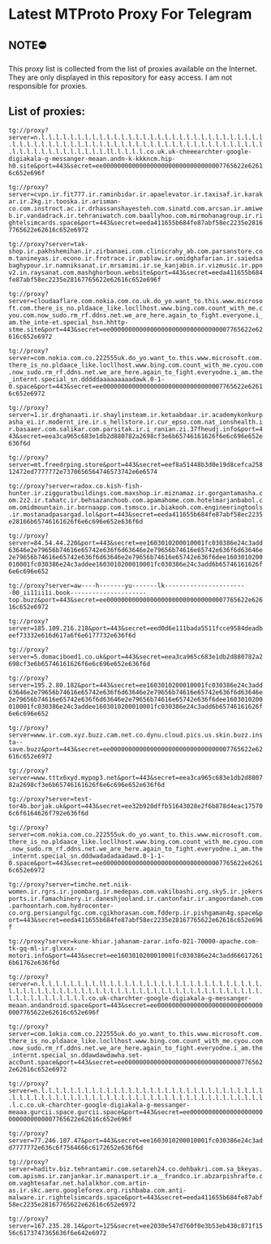 # Latest MTProto Proxy For Telegram

## NOTE⛔

This proxy list is collected from the list of proxies available on the Internet. They are only displayed in this repository for easy access. I am not responsible for proxies.

## List of proxies:

`tg://proxy?server=n.l.l.l.l.l.l.l.l.l.l.l.l.l.l.l.l.l.l.l.l.l.l.l.l.l.l.l.l.l.l.l.l.l.l.l.l.l.l.l.l.l.l.l.l.l.l.l.l.l.l.l.l.l.l.l.l.l.l.l.l.l.l.l.l.l.l.l.l.l.l.l.l.l.l.l.l.l.l.l.ll.l.l.l.l.co.uk.uk-cheeearchter-google-digiakala-g-messanger-meaan.andn-k-kkkncm.hip-h0.site&port=443&secret=ee000000000000000000000000000000007765622e62616c652e696f`

`tg://proxy?server=cvpn.ir.fit777.ir.raminbidar.ir.apaelevator.ir.taxisaf.ir.karakar.ir.2kg.ir.tooska.ir.arisman-co.com.instroct.ac.ir.drhassanshayesteh.com.sinatd.com.arcsan.ir.amiweb.ir.vandadrack.ir.tehraniwatch.com.baallyhoo.com.mirmohanagroup.ir.rightelsimcards.space&port=443&secret=eeda411655b684fe87abf58ec2235e28167765622e62616c652e6972`

`tg://proxy?server=tak-shop.ir.pakhshemihan.ir.zirbanaei.com.clinicrahy_ab.com.parsanstore.com.tanineyas.ir.econo.ir.frotrace.ir.pablaw.ir.omidghafarian.ir.saiedsabaghypour.ir.namniksanat.ir.mrsamimi.ir.se_kanjabin.ir.vizmusic.ir.ppnv2.in.raysanat.com.mashghorboun.website&port=443&secret=eeda411655b684fe87abf58ec2235e28167765622e62616c652e696f`

`tg://proxy?server=cloudaaflare.com.nokia.com.co.uk.do_yo.want_to.this.www.microsoft.com.there_is_no.pldaace_like.locllhost.www.bing.com.count_with_me.cyou.com.now_sudo.rm_rf.ddns.net.we_are_here.again_to_fight.everyone.i_am.the_inte-et.special_hsn.hhttp-stme.site&port=443&secret=ee000000000000000000000000000000007765622e62616c652e6972`

`tg://proxy?server=com.nokia.com.co.222555uk.do_yo.want_to.this.www.microsoft.com.there_is_no.pldaace_like.locllhost.www.bing.com.count_with_me.cyou.com.now_sudo.rm_rf.ddns.net.we_are_here.again_to_fight.everyodne.i_am.the_internt.special_sn.dddddaaaaaaaaadawk.0-1-0.space&port=443&secret=ee000000000000000000000000000000007765622e62616c652e6972`

`tg://proxy?server=1.ir.drghanaati.ir.shaylinsteam.ir.ketaabdaar.ir.academykonkurpasha_ei.ir.modernt_ire.ir.s_hellstore.ir.cur_epso.com.nat_ionshealth.ir.basaaer.com.salikar.com.parsitak.ir.i_ranian.zi.37fheudj.info&port=443&secret=eea3ca965c683e1db2d880782a2698cf3e6b65746161626f6e6c696e652e636f6d`

`tg://proxy?server=mt.freedrping.store&port=443&secret=eef8a51448b3d0e19d8cefca25812472ed7777772e7370656564746573742e6e6574`

`tg://proxy?server=radox.co.kish-fish-hunter.ir.zigguratbuildings.com.maxshop.ir.miznamaz.ir.gorgantamasha.com.2z2.ir.tahatc.ir.behsazanchoob.com.apamahome.com.hotelmarjanbabol.com.omidmountain.ir.bornaapp.com.tsmsco.ir.biakooh.com.engineeringtools.ir.mostanadpasargad.lol&port=443&secret=eeda411655b684fe87abf58ec2235e28166b65746161626f6e6c696e652e636f6d`

`tg://proxy?server=84.54.44.220&port=443&secret=ee1603010200010001fc030386e24c3add63646e2e79656b74616e65742e636f6d63646e2e79656b74616e65742e636f6d63646e2e79656b74616e65742e636f6d63646e2e79656b74616e65742e636f6dee1603010200010001fc030386e24c3addee1603010200010001fc030386e24c3add6b65746161626f6e6c696e652`

`tg://proxy?server=aw----h-------yu-------lk-----------------------00_ii11ii1i.book---------------------top.buzz&port=443&secret=ee000000000000000000000000000000007765622e62616c652e6972`

`tg://proxy?server=185.109.216.218&port=443&secret=eed0d6e111bada5511fcce9584deadbeef73332e616d617a6f6e6177732e636f6d`

`tg://proxy?server=5.domaciboed1.co.uk&port=443&secret=eea3ca965c683e1db2d880782a2698cf3e6b65746161626f6e6c696e652e636f6d`

`tg://proxy?server=195.2.80.182&port=443&secret=ee1603010200010001fc030386e24c3add63646e2e79656b74616e65742e636f6d63646e2e79656b74616e65742e636f6d63646e2e79656b74616e65742e636f6d63646e2e79656b74616e65742e636f6dee1603010200010001fc030386e24c3addee1603010200010001fc030386e24c3add6b65746161626f6e6c696e652`

`tg://proxy?server=www.ir.com.xyz.buzz.cam.net.co.dynu.cloud.pics.us.skin.buzz.insta--save.buzz&port=443&secret=ee000000000000000000000000000000007765622e62616c652e6972`

`tg://proxy?server=www.tttx6xyd.mypop3.net&port=443&secret=eea3ca965c683e1db2d880782a2698cf3e6b65746161626f6e6c696e652e636f6d`

`tg://proxy?server=test-tor4b.borjak.uk&port=443&secret=ee32b920dffb51643028e2f6b878d4eac175706c6f6164626f792e636f6d`

`tg://proxy?server=com.nokia.com.co.222555uk.do_yo.want_to.this.www.microsoft.com.there_is_no.pldaace_like.locllhost.www.bing.com.count_with_me.cyou.com.now_sudo.rm_rf.ddns.net.we_are_here.again_to_fight.everyodne.i_am.the_internt.special_sn.dddwadadadaadawd.0-1-1-0.space&port=443&secret=ee000000000000000000000000000000007765622e62616c652e6972`

`tg://proxy?server=timche.net.niik-women.ir.rgrs.ir.joombarg.ir.medepas.com.vakilbashi.org.sky5.ir.jokersports.ir.famachinery.ir.daneshjooland.ir.cantonfair.ir.angoordaneh.com.parhoontarh.com.hydrocenter-co.org.persiangulfgc.com.cgikhorasan.com.fdderp.ir.pishgaman4g.space&port=443&secret=eeda411655b684fe87abf58ec2235e28167765622e62616c652e696f`

`tg://proxy?server=kune-khiar.jahanam-zarar.info-021-70000-apache.com-tk-gq-ml-ir.glxxxx-motori.info&port=443&secret=ee1603010200010001fc030386e24c3add666172616b61762e636f6d`

`tg://proxy?server=n.l.l.l.l.l.l.l.l.ll.l.l.l.l.l.l.l.l.l.l.l.l.l.l.l.l.l.l.l.l.l.l.l.l.l.l.l.l.l.l.l.l.l.l.l.l.l.l.l.l.l.l.l.l.l.l.l.l.l.l.l.l.l.l.l.l.l.l.l.l.l.l.l.l.l.l.l.co.uk-charchter-google-digiakala-g-messanger-meaan.andandroid.space&port=443&secret=ee000000000000000000000000000000007765622e62616c652e696f`

`tg://proxy?server=com.1okia.com.co.222555uk.do_yo.want_to.this.www.microsoft.com.there_is_no.pldaace_like.locllhost.www.bing.com.count_with_me.cyou.com.now_sudo.rm_rf.ddns.net.we_are_here.again_to_fight.everyodne.i_am.the_internt.special_sn.ddawdawdawha.set-acc0unt.space&port=443&secret=ee000000000000000000000000000000007765622e62616c652e6972`

`tg://proxy?server=n.l.l.l.l.l.l.l.l.l.l.l.l.l.l.l.l.l.l.l.l.l.l.l.l.l.l.l.l.l.l.l.l.l.l.l.l.l.l.l.l.l.l.l.l.l.l.l.l.l.l.l.l.l.l.l.l.l.l.l.l.l.l.l.l.l.l.l.c.co.uk-charchter-google-digiakala-g-messanger-meaaa.gurcii.space.gurcii.space&port=443&secret=ee000000000000000000000000000000007765622e62616c652e696f`

`tg://proxy?server=77.246.107.47&port=443&secret=ee1603010200010001fc030386e24c3add7777772e636c6f7564666c6172652e636f6d`

`tg://proxy?server=haditv.biz.tehrantamir.com.setareh24.co.dehbakri.com.sa_bkeyas.com.apisms.ir.zanjankar.ir.manasport.ir.a__frandco.ir.abzarpishrafte.com.vaghtesafar.net.halalkhor.com.artin-as.ir.skc.aero.googleforex.org.rishbaba.com.anti-malware.ir.rightelsimcards.space&port=443&secret=eeda411655b684fe87abf58ec2235e28167765622e62616c652e6972`

`tg://proxy?server=167.235.28.14&port=125&secret=ee2030e547d760f0e3b53eb430c871f1556c6173747365636f6e642e6972`

